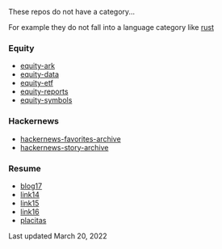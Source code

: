
These repos do not have a category...

For example they do not fall into a language category like
[rust](https://github.com/stormasm?tab=repositories&q=&type=&language=rust&sort=)

### Equity

* [equity-ark](https://github.com/stormasm/equity-ark)
* [equity-data](https://github.com/stormasm/equity-data)
* [equity-etf](https://github.com/stormasm/equity-etf)
* [equity-reports](https://github.com/stormasm/equity-reports)
* [equity-symbols](https://github.com/stormasm/equity-symbols)

### Hackernews

* [hackernews-favorites-archive](https://github.com/stormasm/hackernews-favorites-archive)
* [hackernews-story-archive](https://github.com/stormasm/hackernews-story-archive)

### Resume

* [blog17](https://github.com/stormasm/blog17)
* [link14](https://github.com/stormasm/link14)
* [link15](https://github.com/stormasm/link15)
* [link16](https://github.com/stormasm/link16)
* [placitas](https://github.com/stormasm/placitas)

Last updated March 20, 2022
